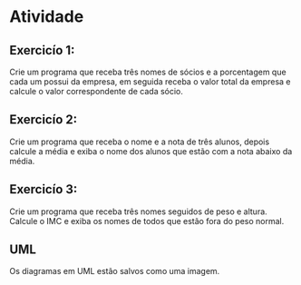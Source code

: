 # Atividade
## Exercicío 1:
Crie um programa que receba três nomes de sócios e a porcentagem que cada um possui da empresa, em seguida receba o valor total da empresa e calcule o valor correspondente de cada sócio.

## Exercicío 2:
Crie um programa que receba o nome e a nota de três alunos, depois calcule a média e exiba o nome dos alunos que estão com a nota abaixo da média.

## Exercicío 3:
Crie um programa que receba três nomes seguidos de peso e altura. Calcule o IMC e exiba os nomes de todos que estão fora do peso normal.

## UML
Os diagramas em UML estão salvos como uma imagem.
